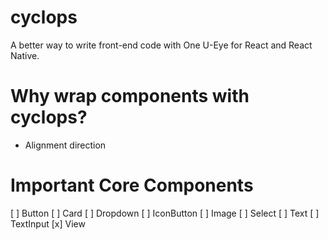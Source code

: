 # cyclops

A better way to write front-end code with One U-Eye for React and React Native.

# Why wrap components with cyclops?

-   Alignment direction

# Important Core Components

[ ] Button
[ ] Card
[ ] Dropdown
[ ] IconButton
[ ] Image
[ ] Select
[ ] Text
[ ] TextInput
[x] View
